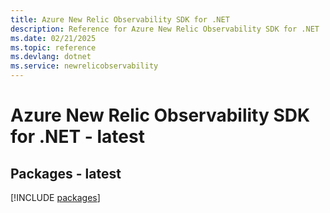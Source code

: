 ```yaml
---
title: Azure New Relic Observability SDK for .NET
description: Reference for Azure New Relic Observability SDK for .NET
ms.date: 02/21/2025
ms.topic: reference
ms.devlang: dotnet
ms.service: newrelicobservability
---
```

# Azure New Relic Observability SDK for .NET - latest
## Packages - latest
[!INCLUDE [packages](new-relic-observability-index.md)]